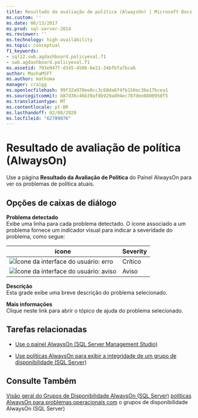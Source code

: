 ```yaml
---
title: Resultado da avaliação de política (AlwaysOn) | Microsoft Docs
ms.custom: ''
ms.date: 06/13/2017
ms.prod: sql-server-2014
ms.reviewer: ''
ms.technology: high-availability
ms.topic: conceptual
f1_keywords:
- sql12.swb.agdashboard.policyeval.f1
- swb.agdashboard.policyeval.f1
ms.assetid: 703e947f-d345-4506-be21-34bfbfa7bca6
author: MashaMSFT
ms.author: mathoma
manager: craigg
ms.openlocfilehash: 99f32a970ee8cc3c68da6f4fb150ec36e17bcea1
ms.sourcegitcommit: b87d36c46b39af8b929ad94ec707dee8800950f5
ms.translationtype: MT
ms.contentlocale: pt-BR
ms.lasthandoff: 02/08/2020
ms.locfileid: "62789076"
---
```

# <a name="policy-evaluation-result-alwayson"></a>Resultado de avaliação de política (AlwaysOn)
  Use a página **Resultado da Avaliação de Política** do Painel AlwaysOn para ver os problemas de política atuais.  
  

  
##  <a name="Options"></a> Opções de caixas de diálogo  
 **Problema detectado**  
 Exibe uma linha para cada problema detectado. O ícone associado a um problema fornece um indicador visual para indicar a severidade do problema, como segue:  
  
|ícone|Severity|  
|----------|--------------|  
|![Ícone da interface do usuário: erro](../../../relational-databases/replication/media/repl-icon-error.gif "Ícone da interface do usuário: erro")|Crítico|  
|![Ícone da interface do usuário: aviso](../../../relational-databases/replication/media/repl-icon-warn.gif "Ícone da interface do usuário: aviso")|Aviso|  
  
 **Descrição**  
 Esta grade exibe uma breve descrição do problema selecionado.  
  
 **Mais informações**  
 Clique neste link para abrir o tópico de ajuda do problema selecionado.  
  
##  <a name="RelatedTasks"></a> Tarefas relacionadas  
  
-   [Use o painel AlwaysOn &#40;SQL Server Management Studio&#41;](use-the-always-on-dashboard-sql-server-management-studio.md)  
  
-   [Use políticas AlwaysOn para exibir a integridade de um grupo de disponibilidade &#40;SQL Server&#41;](use-always-on-policies-to-view-the-health-of-an-availability-group-sql-server.md)  
  

  
## <a name="see-also"></a>Consulte Também  
 [Visão geral do Grupos de Disponibilidade AlwaysOn &#40;SQL Server&#41;](overview-of-always-on-availability-groups-sql-server.md) [políticas AlwaysOn para problemas operacionais com](always-on-policies-for-operational-issues-always-on-availability.md) o grupos de disponibilidade AlwaysOn &#40;SQL Server&#41; 
  
  
